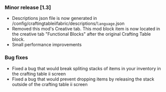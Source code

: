 ### Minor release [1.3]
- Descriptions json file is now generated in /config/craftingtableiifabric/descriptions/`language`.json
- Removed this mod's Creative tab. This mod block item is now located in the creative tab "Functional Blocks" after the original Crafting Table block.
- Small performance improvements

### Bug fixes
- Fixed a bug that would break spliting stacks of items in your inventory in the crafting table ii screen
- Fixed a bug that would prevent dropping items by releasing the stack outside of the crafting table ii screen